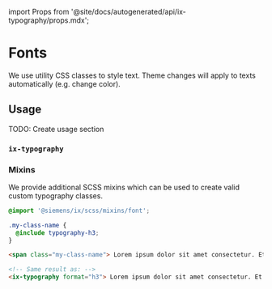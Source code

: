 import Props from '@site/docs/autogenerated/api/ix-typography/props.mdx';

# Fonts

We use utility CSS classes to style text.
Theme changes will apply to texts automatically (e.g. change color).

## Usage

TODO: Create usage section

### `ix-typography`

<Props />

### Mixins

We provide additional SCSS mixins which can be used to create valid custom typography
classes.

```scss
@import '@siemens/ix/scss/mixins/font';

.my-class-name {
  @include typography-h3;
}
```

```html
<span class="my-class-name"> Lorem ipsum dolor sit amet consectetur. Et pulvinar arcu placerat tristique. Velit ipsum donec pulvinar erat donec turpis ultrices. Scelerisque pharetra sed sapien diam lorem. Risus quis in faucibus tempor. Hendrerit at cursus suspendisse neque adipiscing at at eu. </span>

<!-- Same result as: -->
<ix-typography format="h3"> Lorem ipsum dolor sit amet consectetur. Et pulvinar arcu placerat tristique. Velit ipsum donec pulvinar erat donec turpis ultrices. Scelerisque pharetra sed sapien diam lorem. Risus quis in faucibus tempor. Hendrerit at cursus suspendisse neque adipiscing at at eu. </ix-typography>
```
